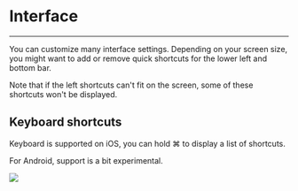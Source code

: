 # Interface

---

You can customize many interface settings.
Depending on your screen size, you might want to add or remove quick shortcuts for the lower left and bottom bar.

Note that if the left shortcuts can't fit on the screen, some of these shortcuts won't be displayed.

## Keyboard shortcuts

Keyboard is supported on iOS, you can hold ⌘ to display a list of shortcuts.

For Android, support is a bit experimental.

![](./images/shortcuts.jpg)


